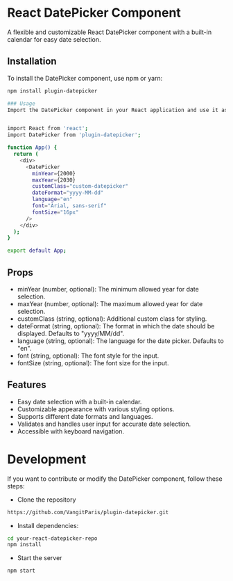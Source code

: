 # React DatePicker Component

A flexible and customizable React DatePicker component with a built-in calendar for easy date selection.

## Installation

To install the DatePicker component, use npm or yarn:

```bash
npm install plugin-datepicker

### Usage
Import the DatePicker component in your React application and use it as follows:


import React from 'react';
import DatePicker from 'plugin-datepicker';

function App() {
  return (
    <div>
      <DatePicker
        minYear={2000}
        maxYear={2030}
        customClass="custom-datepicker"
        dateFormat="yyyy-MM-dd"
        language="en"
        font="Arial, sans-serif"
        fontSize="16px"
      />
    </div>
  );
}

export default App;
```

## Props
- minYear (number, optional): The minimum allowed year for date selection.
- maxYear (number, optional): The maximum allowed year for date selection.
- customClass (string, optional): Additional custom class for styling.
- dateFormat (string, optional): The format in which the date should be displayed. Defaults to "yyyy/MM/dd".
- language (string, optional): The language for the date picker. Defaults to "en".
- font (string, optional): The font style for the input.
- fontSize (string, optional): The font size for the input.

## Features
- Easy date selection with a built-in calendar.
- Customizable appearance with various styling options.
- Supports different date formats and languages.
- Validates and handles user input for accurate date selection.
- Accessible with keyboard navigation.

# Development
If you want to contribute or modify the DatePicker component, follow these steps:
- Clone the repository 
```bash
https://github.com/VangitParis/plugin-datepicker.git
```

- Install dependencies: 
```bash
cd your-react-datepicker-repo
npm install
```
- Start the server
```bash
npm start
```



